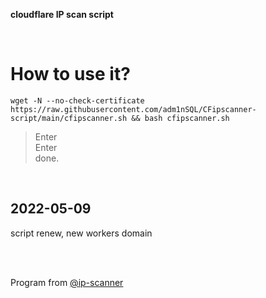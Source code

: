 **cloudflare IP scan script**  

</br>  

How to use it?
=================================================================================================================================
    wget -N --no-check-certificate https://raw.githubusercontent.com/adm1nSQL/CFipscanner-script/main/cfipscanner.sh && bash cfipscanner.sh
  


  > Enter  
  > Enter  
  done. 
</br> 

2022-05-09
---------------------------------
script renew, new workers domain

</br></br>

Program from [@ip-scanner](https://github.com/ip-scanner/cloudflare)
